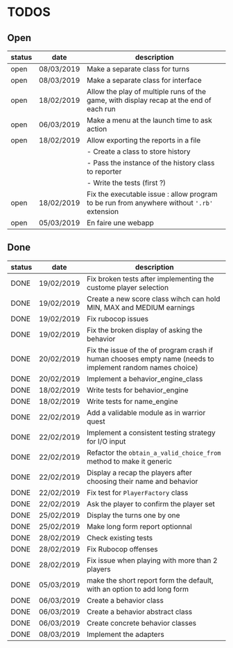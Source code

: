 # TODOS

## Open
|status| date | description |
|:---|:---:| ---|
|open|08/03/2019|Make a separate class for turns|
|open|08/03/2019|Make a separate class for interface|
|open|18/02/2019|Allow the play of multiple runs of the game, with display recap at the end of each run|
|open|06/03/2019|Make a menu at the launch time to ask action|
|open|18/02/2019|Allow exporting the reports in a file|
| ||- Create a class to store history|
| ||- Pass the instance of the history class to reporter|
| ||- Write the tests (first ?)|
|open|18/02/2019|Fix the executable issue : allow program to be run from anywhere without `'.rb'` extension
|open|05/03/2019|En faire une webapp|

## Done
|status| date | description |
|:---|:---:| ---|
|DONE|19/02/2019|Fix broken tests after implementing the custome player selection|
|DONE|19/02/2019|Create a new score class wihch can hold MIN, MAX and MEDIUM earnings|
|DONE|19/02/2019|Fix rubocop issues|
|DONE|19/02/2019|Fix the broken display of asking the behavior|
|DONE|20/02/2019|Fix the issue of the of program crash if human chooses empty name (needs to implement random names choice)|
|DONE|20/02/2019|Implement a behavior_engine_class|
|DONE|18/02/2019|Write tests for behavior_engine|
|DONE|18/02/2019|Write tests for name_engine |
|DONE|22/02/2019|Add a validable module as in warrior quest|
|DONE|22/02/2019|Implement a consistent testing strategy for I/O input|
|DONE|22/02/2019|Refactor the `obtain_a_valid_choice_from` method to make it generic|
|DONE|22/02/2019|Display a recap the players after choosing their name and behavior|
|DONE|22/02/2019|Fix test for `PlayerFactory` class|
|DONE|22/02/2019|Ask the player to confirm the player set
|DONE|25/02/2019|Display the turns one by one|
|DONE|25/02/2019|Make long form report optionnal|
|DONE|28/02/2019|Check existing tests|
|DONE|28/02/2019|Fix Rubocop offenses|
|DONE|28/02/2019|Fix issue when playing with more than 2 players|
|DONE|05/03/2019|make the short report form the default, with an option to add long form|
|DONE|06/03/2019|Create a behavior class|
|DONE|06/03/2019|Create a behavior abstract class|
|DONE|06/03/2019|Create concrete behavior classes|
|DONE|08/03/2019|Implement the adapters|


